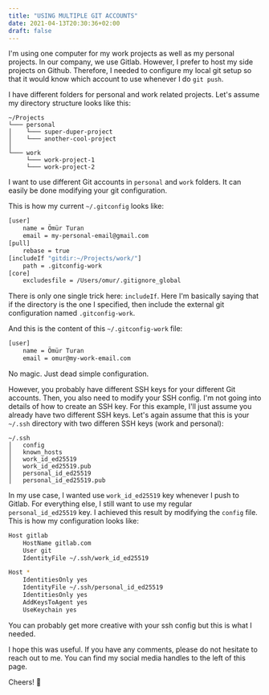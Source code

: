 ```yaml
---
title: "USING MULTIPLE GIT ACCOUNTS"
date: 2021-04-13T20:30:36+02:00
draft: false
---
```


I'm using one computer for my work projects as well as my personal projects. In our company, we use Gitlab. However, I prefer to host my side projects on Github. Therefore, I needed to configure my local git setup so that it would know which account to use whenever I do `git push`.

I have different folders for personal and work related projects. Let's assume my directory structure looks like this:

```
~/Projects
└─── personal
│    └─── super-duper-project
│    └─── another-cool-project
│
└─── work
     └─── work-project-1
     └─── work-project-2
```
I want to use different Git accounts in `personal` and `work` folders. It can easily be done modifying your git configuration.

This is how my current `~/.gitconfig` looks like:
```bash {linenos=table}
[user]
    name = Ömür Turan
    email = my-personal-email@gmail.com
[pull]
    rebase = true
[includeIf "gitdir:~/Projects/work/"]
    path = .gitconfig-work
[core]
    excludesfile = /Users/omur/.gitignore_global
```

There is only one single trick here: `includeIf`. Here I'm basically saying that if the directory is the one I specified, then include the external git configuration named `.gitconfig-work`.

And this is the content of this `~/.gitconfig-work` file:

```bash  {linenos=table}
[user]
    name = Ömür Turan
    email = omur@my-work-email.com
```
No magic. Just dead simple configuration.

However, you probably have different SSH keys for your different Git accounts. Then, you also need to modify your SSH config. I'm not going into details of how to create an SSH key. For this example, I'll just assume you already have two different SSH keys. Let's again assume that this is your `~/.ssh` directory with two differen SSH keys (work and personal):

```
~/.ssh
│   config
│   known_hosts
│   work_id_ed25519
│   work_id_ed25519.pub
│   personal_id_ed25519
│   personal_id_ed25519.pub

```

In my use case, I wanted use `work_id_ed25519` key whenever I push to Gitlab. For everything else, I still want to use my regular `personal_id_ed25519` key. I achieved this result by modifying the `config` file. This is how my configuration looks like:

```bash  {linenos=table}
Host gitlab
    HostName gitlab.com
    User git
    IdentityFile ~/.ssh/work_id_ed25519

Host *
    IdentitiesOnly yes
    IdentityFile ~/.ssh/personal_id_ed25519
    IdentitiesOnly yes
    AddKeysToAgent yes
    UseKeychain yes
```

You can probably get more creative with your ssh config but this is what I needed.

I hope this was useful. If you have any comments, please do not hesitate to reach out to me. You can find my social media handles to the left of this page.

Cheers! 🕺

